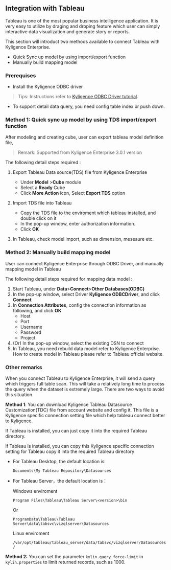## Integration with Tableau

Tableau is one of the most popular business intelligence application. It is very easy to utilize by draging and droping feature which user can simply  interactive data visualization and generate story or reports. 

This section will introduct  two methods available to connect Tableau with Kyligence Enterprise.

- Quick Sync up model by using  import/export function
- Manually build mapping model 

### Prerequises

- Install the Kyligence ODBC driver

> Tips: Instructions refer to [Kyligence ODBC Driver tutorial](../driver/kyligence_odbc.en.md).

- To support detail data query, you need config table index or push down.

### Method 1: Quick sync up model by using  TDS import/export function

After modeling and creating cube, user can export tableau model definition file,

> Remark: Supported from Kyligence Enterprise 3.0.1 version

The following detail steps required :

1. Export Tableau Data source(TDS) file from Kyligence Enterprise

   - Under **Model** >**Cube** module
   - Select a **Ready** Cube
   - Click **More Action** icon, Select **Export TDS** option

2. Import TDS file into Tableau

   - Copy the TDS file to the enviroment which tableau installed, and double click on it
   - In the pop-up window, enter authorization information.
   - Click **OK** 

3. In Tableau, check  model import, such as dimension, meseaure etc.

   

### Method 2: Manually build mapping model

User can connect Kyligence Enterprise through ODBC Driver, and manually mapping model in Tableau

The following detail steps required for mapping data model :

1. Start Tableau, under **Data**>**Connect**>**Other Databases(ODBC)**
2. In the pop-up window, select Driver **Kyligence ODBCDriver**, and click **Connect**
3. In **Connection Attributes**, config the connection information as following, and click **OK** 
   - Host
   - Port
   - Username
   - Password
   - Project
4. (Or) In the pop-up window, select the existing DSN to connect
5. In Tableau, you need rebuild data model refer to Kyligence Enterprise. How to create model in Tableau please refer to Tableau official website.

### Other remarks

When you connect Tableau to Kyligence Enterprise, it will send a query which triggers full table scan. This will take a relatively long time to process the query when the dataset is extremely large. There are two ways to avoid this situation

**Method 1**: You can download Kyligence Tableau Datasource Customization(TDC) file from account website and config it. This file is a Kyligence specific connection setting file  which help tableau connect better to Kyligence. 

If Tableau is installed, you can just copy it into the required Tableau directory. 

If Tableau is installed, you  can copy this Kyligence specific connection setting for Tableau copy it into the required Tableau directory

- For Tableau Desktop, the default location is:

  `Documents\My Tableau Repository\Datasources`

- For Tableau Server，the default location is： 

  Windows enviroment

  `Program Files\Tableau\Tableau Server\<version>\bin`

  Or

  `ProgramData\Tableau\Tableau Server\data\tabsvc\vizqlserver\Datasources`

  Linux enviroment

  `/var/opt/tableau/tableau_server/data/tabsvc/vizqlserver/Datasources/`

**Method 2:** You can set the parameter `kylin.query.force-limit` in `kylin.properties` to limit returned records, such as 1000.
